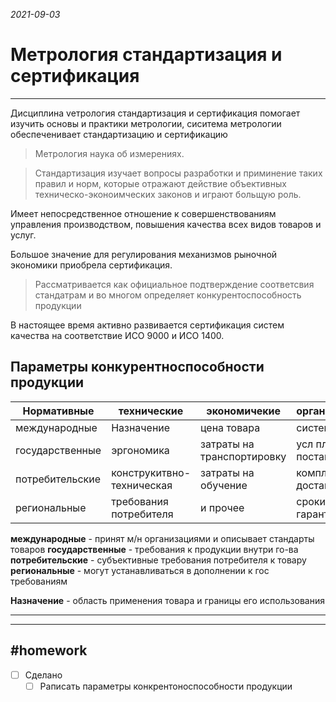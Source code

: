 *2021-09-03*

# Метрология стандартизация и сертификация
---

Дисциплина vетрология стандартизация и сертификация помогает изучить основы и практики метрологии, сиситема метрологии обеспеченивает стандартизацию и сертификацию

>Метрология наука об измерениях.

>Стандартизация изучает вопросы разработки и приминение таких правил и норм, которые отражают действие объективных техническо-эконоимческих законов и играют больщую роль.

Имеет непосредственное отношение к совершенствованиям управления производством, повышения качества всех видов товаров и услуг.

Большое значение для регулирования механизмов рыночной экономики приобрела сертификация.

>Рассматривается как официальное подтверждение соответсвия стандатрам и во многом определяет конкурентоспособность продукции

В настоящее время активно развивается сертификация систем качества на соответствие ИСО 9000 и ИСО 1400.

## Параметры конкурентноспособности продукции

| Нормативные     | технические               | экономичекие               | организационные         |
| --------------- | ------------------------- | -------------------------- | ----------------------- |
| международные   | Назначение                | цена товара                | система  скидок         |
| государственные | эргономика                | затраты на транспортировку | усл плотежей и поставок |
| потребительские | конструкитвно-техническая | затраты на обучение        | комплектность доставок  |
| региональные    | требования потребителя    | и прочее                   | сроки условий, гарантий |

**международные** - принят м/н организациями и описывает стандарты товаров
**государственные** - требования к продукции внутри го-ва
**потребительские** - субъективные требования потребителя к товару
**региональные** - могут устанавливаться в дополнении к гос требованиям  

**Назначение** - область применения товара и границы его использования
****



---

##    #homework 

- [ ]  Сделано
	- [ ]  Раписать параметры конкрентоноспособности продукции